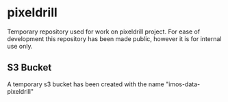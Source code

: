 # pixeldrill
Temporary repository used for work on pixeldrill project. For ease of development this repository has been made public, however it is for internal use only.


## S3 Bucket
A temporary s3 bucket has been created with the name "imos-data-pixeldrill"
